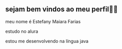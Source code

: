 ## sejam bem vindos ao meu perfil🖤🦡
meu nome é Estefany Maiara Farias

estudo no alura 

estou me desenvolvendo na língua java

